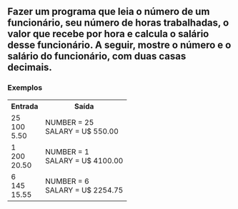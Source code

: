 <div>
  <h2>
   Fazer um programa que leia o número de um funcionário, seu número de horas trabalhadas, o valor que recebe por hora e calcula o salário desse funcionário. A seguir, mostre o número e o salário do funcionário, com duas casas decimais.
  </h2>
  <!--
  <p>
    Fórmula da área: area = π . raio2 <br>Considere o valor de π = 3.14159
  </p> -->
  
  <h3>Exemplos</h3>
    <table>
        <tr>
            <th>Entrada</th>
            <th>Saída</th>
        </tr>
        <tr>
            <td>
              25<br>
              100<br>
              5.50</td>
            <td>
              NUMBER = 25 <br> 
              SALARY = U$ 550.00</td>
        </tr>
        <tr>
            <td>
              1<br>
              200<br>
              20.50</td>
            <td>
              NUMBER = 1 <br> 
              SALARY = U$  4100.00</td>
        </tr>
        <tr>
            <td>
              6<br>
              145<br>
              15.55</td>
            <td>
              NUMBER = 6 <br> 
              SALARY = U$ 2254.75
            </td>
        </tr>
    </table>
    </div>
